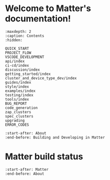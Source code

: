 # Welcome to Matter's documentation!

```{toctree}
:maxdepth: 2
:caption: Contents
:hidden:

QUICK_START
PROJECT_FLOW
VSCODE_DEVELOPMENT
api/index
ci-cd/index
discussion/index
getting_started/index
cluster_and_device_type_dev/index
guides/index
style/index
examples/index
testing/index
tools/index
BUG_REPORT
code_generation
zap_clusters
spec_clusters
upgrading
ERROR_CODES

```

```{include} README.md
:start-after: About
:end-before: Building and Developing in Matter
```

# Matter build status

```{include} README.md
:start-after: Matter
:end-before: About
```
